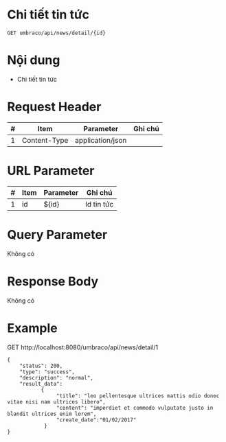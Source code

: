 Chi tiết tin tức
===

```
GET umbraco/api/news/detail/{id}
```

# Nội dung

* Chi tiết tin tức

# Request Header

| # | Item | Parameter | Ghi chú |
|---|---|---|---|
| 1 | Content-Type | application/json |  |

# URL Parameter
| # | Item | Parameter | Ghi chú |
|---|---|---|---|
| 1 | id | ${id} | Id tin tức |


# Query Parameter

Không có

# Response Body

Không có


# Example

GET http://localhost:8080/umbraco/api/news/detail/1

```
{
    "status": 200,
    "type": "success",
    "description": "normal",
    "result_data":               		
           {				
            	"title": "leo pellentesque ultrices mattis odio donec vitae nisi nam ultrices libero",
            	"content": "imperdiet et commodo vulputate justo in blandit ultrices enim lorem",            	            	
				"create_date":"01/02/2017"
            }
}


```

